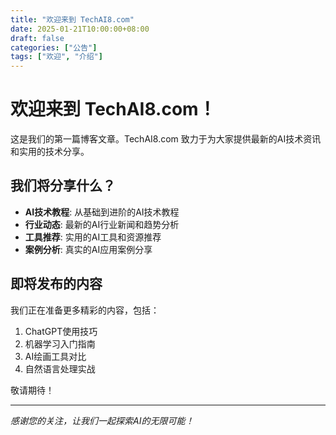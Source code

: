 ```yaml
---
title: "欢迎来到 TechAI8.com"
date: 2025-01-21T10:00:00+08:00
draft: false
categories: ["公告"]
tags: ["欢迎", "介绍"]
---
```


# 欢迎来到 TechAI8.com！

这是我们的第一篇博客文章。TechAI8.com 致力于为大家提供最新的AI技术资讯和实用的技术分享。

## 我们将分享什么？

- **AI技术教程**: 从基础到进阶的AI技术教程
- **行业动态**: 最新的AI行业新闻和趋势分析  
- **工具推荐**: 实用的AI工具和资源推荐
- **案例分析**: 真实的AI应用案例分享

## 即将发布的内容

我们正在准备更多精彩的内容，包括：

1. ChatGPT使用技巧
2. 机器学习入门指南
3. AI绘画工具对比
4. 自然语言处理实战

敬请期待！

---

*感谢您的关注，让我们一起探索AI的无限可能！*
